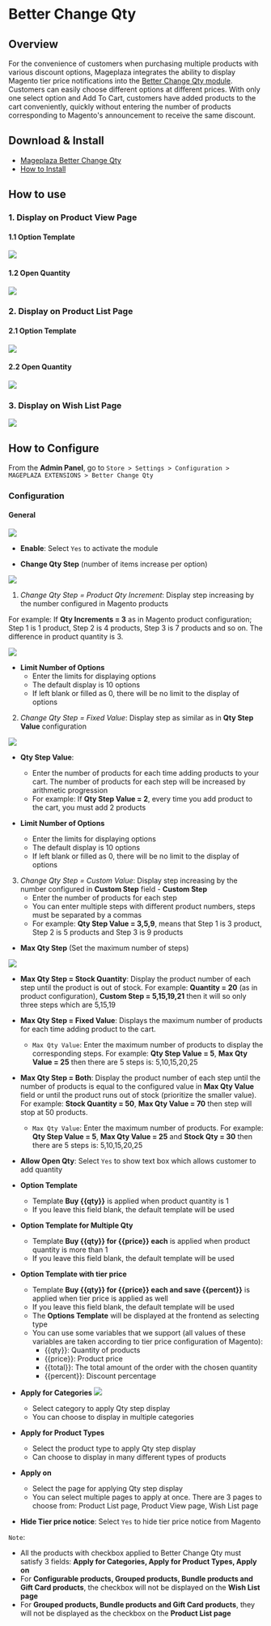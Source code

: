 # Better Change Qty

## Overview

For the convenience of customers when purchasing multiple products with various discount options, Mageplaza integrates the ability to display Magento tier price notifications into the [Better Change Qty module](https://www.mageplaza.com/magento-2-better-change-qty/). Customers can easily choose different options at different prices. With only one select option and Add To Cart, customers have added products to the cart conveniently, quickly without entering the number of products corresponding to Magento's announcement to receive the same discount.

## Download & Install

- [Mageplaza Better Change Qty](https://www.mageplaza.com/magento-2-better-change-qty/)
- [How to Install](https://www.mageplaza.com/install-magento-2-extension/)


## How to use

### 1. Display on Product View Page


#### 1.1 Option Template

![](https://i.imgur.com/G2xUblW.png) 

#### 1.2 Open Quantity

![](https://i.imgur.com/PAnIw2N.png)

### 2. Display on Product List Page

#### 2.1 Option Template

![](https://i.imgur.com/ULGnPfK.png)

#### 2.2 Open Quantity

![](https://i.imgur.com/XzoiMKE.png)

### 3. Display on Wish List Page

![](https://i.imgur.com/tka5N6V.png)

## How to Configure

From the **Admin Panel**, go to `Store > Settings > Configuration > MAGEPLAZA EXTENSIONS > Better Change Qty`

### Configuration 

#### General 

![](https://i.imgur.com/OU9Hpr6.png)

- **Enable**: Select `Yes` to activate the module 

- **Change Qty Step** (number of items increase per option)

![](https://i.imgur.com/xIxPoOF.png)

  1. *Change Qty Step = Product Qty Increment*: Display step increasing by the number configured in Magento products
  
  For example: If **Qty Increments = 3** as in Magento product configuration; Step 1 is 1 product, Step 2 is 4 products, Step 3 is 7 products and so on. The difference in product quantity is 3. 
  
  ![](https://i.imgur.com/I1JYqpl.png)
  
  - **Limit Number of Options**
    - Enter the limits for displaying options
    - The default display is 10 options
    - If left blank or filled as 0, there will be no limit to the display of options
  
  
  
  2. *Change Qty Step = Fixed Value*: Display step as similar as in **Qty Step Value** configuration
  
  ![](https://i.imgur.com/uAbeOhi.png)
  

   - **Qty Step Value**: 
      - Enter the number of products for each time adding products to your cart. The number of products for each step will be increased by arithmetic progression
      - For example: If **Qty Step Value = 2**, every time you add product to the cart, you must add 2 products
      
   - **Limit Number of Options**
      - Enter the limits for displaying options
      - The default display is 10 options
      - If left blank or filled as 0, there will be no limit to the display of options     

  3. *Change Qty Step = Custom Value*: Display step increasing by the number configured in **Custom Step** field
    - **Custom Step**
      - Enter the number of products for each step
      - You can enter multiple steps with different product numbers, steps must be separated by a commas
      - For example: **Qty Step Value = 3,5,9**, means that Step 1 is 3 product, Step 2 is 5 products and Step 3 is 9 products
      
- **Max Qty Step** (Set the maximum number of steps)

![](https://i.imgur.com/qlXnvOw.png)

  - **Max Qty Step = Stock Quantity**: Display the product number of each step until the product is out of stock. For example: **Quantity = 20** (as in product configuration), **Custom Step = 5,15,19,21** then it will so only three steps which are 5,15,19
  

  - **Max Qty Step = Fixed Value**: Displays the maximum number of products for each time adding product to the cart.
    - `Max Qty Value`: Enter the maximum number of products to display the corresponding steps. For example: **Qty Step Value = 5**, **Max Qty Value = 25** then there are 5 steps is: 5,10,15,20,25
    
  - **Max Qty Step = Both**: Display the product number of each step until the number of products is equal to the configured value in **Max Qty Value** field or until the product runs out of stock (prioritize the smaller value). For example: **Stock Quantity = 50**, **Max Qty Value = 70** then step will stop at 50 products.
  
    - `Max Qty Value`: Enter the maximum number of products. For example: **Qty Step Value = 5**, **Max Qty Value = 25** and **Stock Qty = 30** then there are 5 steps is: 5,10,15,20,25
    
  - **Allow Open Qty**: Select `Yes` to show text box which allows customer to add quantity
  
  - **Option Template**
    - Template **Buy {{qty}}** is applied when product quantity is 1
    - If you leave this field blank, the default template will be used
  
  - **Option Template for Multiple Qty**
    - Template **Buy {{qty}} for {{price}} each** is applied when product quantity is more than 1
    - If you leave this field blank, the default template will be used
    
  - **Option Template with tier price**
    - Template **Buy {{qty}} for {{price}} each and save {{percent}}** is applied when tier price is applied as well
     - If you leave this field blank, the default template will be used
    - The **Options Template** will be displayed at the frontend as selecting type
    - You can use some variables that we support (all values of these variables are taken according to tier price configuration of Magento):
      - {{qty}}: Quantity of products
      - {{price}}: Product price
      - {{total}}: The total amount of the order with the chosen quantity
      - {{percent}}: Discount percentage
      
  - **Apply for Categories**
  ![](https://i.imgur.com/0Scrohy.png)
    - Select category to apply Qty step display
    - You can choose to display in multiple categories
    
  - **Apply for Product Types**
    - Select the product type to apply Qty step display
    - Can choose to display in many different types of products
    
  - **Apply on**
    - Select the page for applying Qty step display
    - You can select multiple pages to apply at once. There are 3 pages to choose from: Product List page, Product View page, Wish List page
  - **Hide Tier price notice**: Select `Yes` to hide tier price notice from Magento
  

`Note`: 

- All the products with checkbox applied to Better Change Qty must satisfy 3 fields: **Apply for Categories, Apply for Product Types, Apply on**
- For **Configurable products, Grouped products, Bundle products and Gift Card products**, the checkbox will not be displayed on the **Wish List page**
- For **Grouped products, Bundle products and Gift Card products**, they will not be displayed as the checkbox on the **Product List page**



